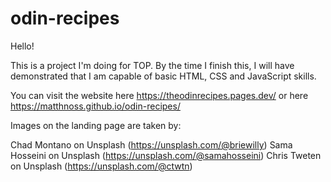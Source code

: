 # odin-recipes

Hello!

This is a project I'm doing for TOP. By the time I finish this, I will have demonstrated that I am capable of basic HTML, CSS and JavaScript skills.

You can visit the website here
https://theodinrecipes.pages.dev/
or here
https://matthnoss.github.io/odin-recipes/

Images on the landing page are taken by:

Chad Montano on Unsplash (https://unsplash.com/@briewilly)
Sama Hosseini on Unsplash (https://unsplash.com/@samahosseini)
Chris Tweten on Unsplash (https://unsplash.com/@ctwtn)